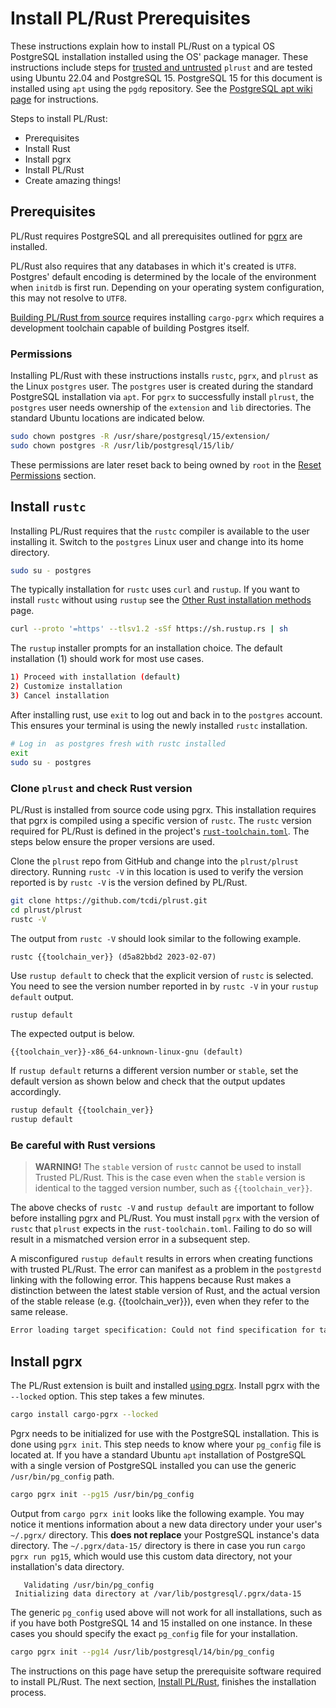 # Install PL/Rust Prerequisites

These instructions explain how to install PL/Rust on a typical OS PostgreSQL
installation installed using the OS' package manager. These instructions
include steps for [trusted and untrusted](trusted-untrusted.md)
`plrust` and are tested using Ubuntu 22.04 and PostgreSQL 15.
PostgreSQL 15 for this document is installed using `apt` using
the `pgdg` repository.
See the [PostgreSQL apt wiki page](https://wiki.postgresql.org/wiki/Apt)
for instructions.

Steps to install PL/Rust:

* Prerequisites
* Install Rust
* Install pgrx
* Install PL/Rust
* Create amazing things!

## Prerequisites

PL/Rust requires PostgreSQL and all prerequisites outlined for
[pgrx](https://github.com/tcdi/pgrx#system-requirements)
are installed.

PL/Rust also requires that any databases in which it's created is `UTF8`.  Postgres' default encoding is determined
by the locale of the environment when `initdb` is first run.  Depending on your operating system configuration, this may
not resolve to `UTF8`.

[Building PL/Rust from source](https://wiki.postgresql.org/wiki/Compile_and_Install_from_source_code) requires
installing `cargo-pgrx` which requires a development toolchain capable of building Postgres itself.


### Permissions

Installing PL/Rust with these instructions installs `rustc`, `pgrx`,
and `plrust` as the Linux `postgres` user.  The `postgres` user
is created during the standard PostgreSQL installation via `apt`.
For `pgrx` to successfully install `plrust`, the `postgres`
user needs ownership of the `extension` and `lib` directories.
The standard Ubuntu locations are indicated below.


```bash
sudo chown postgres -R /usr/share/postgresql/15/extension/
sudo chown postgres -R /usr/lib/postgresql/15/lib/
```

These permissions are later reset back to being owned by `root`
in the [Reset Permissions](install-plrust.md#reset-permissions) section.

## Install `rustc`

Installing PL/Rust requires that the `rustc` compiler is available
to the user installing it.
Switch to the `postgres` Linux user and change into its home directory.


```bash
sudo su - postgres
```

The typically installation for `rustc` uses `curl` and `rustup`.
If you want to install `rustc` without using `rustup` see the
[Other Rust installation methods](https://forge.rust-lang.org/infra/other-installation-methods.html)
page.


```bash
curl --proto '=https' --tlsv1.2 -sSf https://sh.rustup.rs | sh
```

The `rustup` installer prompts for an installation choice.  The
default installation (1) should work for most use cases.

```bash
1) Proceed with installation (default)
2) Customize installation
3) Cancel installation
```


After installing rust, use `exit` to log out and back in to the `postgres`
account.  This ensures your terminal is using the newly installed
`rustc` installation.

```bash
# Log in  as postgres fresh with rustc installed
exit
sudo su - postgres
```

### Clone `plrust` and check Rust version

PL/Rust is installed from source code using pgrx.  This installation
requires that pgrx is compiled using a specific version of `rustc`.
The `rustc` version required for PL/Rust is defined in the project's
[`rust-toolchain.toml`](https://github.com/tcdi/plrust/blob/main/rust-toolchain.toml).
The steps below ensure the proper versions are used.

Clone the `plrust` repo from GitHub and change into the `plrust/plrust`
directory. Running `rustc -V` in this location is used to verify
the version reported is by `rustc -V` is the version defined by PL/Rust.

```bash
git clone https://github.com/tcdi/plrust.git
cd plrust/plrust
rustc -V
```

The output from `rustc -V` should look similar to the following example.

```
rustc {{toolchain_ver}} (d5a82bbd2 2023-02-07)
```

Use `rustup default` to check that the explicit version of `rustc` is
selected.
You need to see the version number reported in by `rustc -V` in
your `rustup default` output.


```bash
rustup default
```

The expected output is below.

```
{{toolchain_ver}}-x86_64-unknown-linux-gnu (default)
```

If `rustup default` returns a different version number or `stable`,
set the default version as shown below and check that the output
updates accordingly.


```bash
rustup default {{toolchain_ver}}
rustup default
```



### Be careful with Rust versions


> **WARNING!** The `stable` version of `rustc` cannot be used to install Trusted PL/Rust.  This is the case even when the `stable` version is identical to the tagged version number, such as `{{toolchain_ver}}`.


The above checks of `rustc -V` and `rustup default` are important to
follow before installing pgrx and PL/Rust.
You must install `pgrx` with the version of `rustc` that `plrust` expects
in the `rust-toolchain.toml`.  Failing to do so will result in a
mismatched version error in a subsequent step.

A misconfigured `rustup default` results in
errors when creating functions with trusted PL/Rust. The error can
manifest as a problem in the `postgrestd` linking with the following error.
This happens because Rust makes a distinction between the latest stable
version of Rust, and the actual version of the stable release (e.g. {{toolchain_ver}}),
even when they refer to the same release.

```bash
Error loading target specification: Could not find specification for target "x86_64-postgres-linux-gnu".
```


## Install pgrx

The PL/Rust extension is built and installed
[using pgrx](https://github.com/tcdi/pgrx).
Install pgrx with the `--locked` option. This step takes a few
minutes.

```bash
cargo install cargo-pgrx --locked
```

Pgrx needs to be initialized for use with the PostgreSQL installation.
This is done using `pgrx init`.  This step needs to know where your
`pg_config` file is located at.  If you have a standard Ubuntu
`apt` installation of PostgreSQL with a single version of PostgreSQL
installed you can use the generic
`/usr/bin/pg_config` path.

```bash
cargo pgrx init --pg15 /usr/bin/pg_config
```

Output from `cargo pgrx init` looks like the following example.
You may notice it mentions information about a new data directory under your
user's `~/.pgrx/` directory. This **does not replace** your PostgreSQL instance's
data directory. The `~/.pgrx/data-15/` directory is there in case you run
`cargo pgrx run pg15`, which would use this custom data directory, not your installation's data directory.

```
   Validating /usr/bin/pg_config
 Initializing data directory at /var/lib/postgresql/.pgrx/data-15
```



The generic `pg_config` used above will not work
for all installations, such as if you have both PostgreSQL 14 and 15
installed on one instance.
In these cases you should specify the exact `pg_config`
file for your installation.

```bash
cargo pgrx init --pg14 /usr/lib/postgresql/14/bin/pg_config
```

The instructions on this page have setup the prerequisite software required to
install PL/Rust.  The next section, [Install PL/Rust](install-plrust.md),
finishes the installation process.


